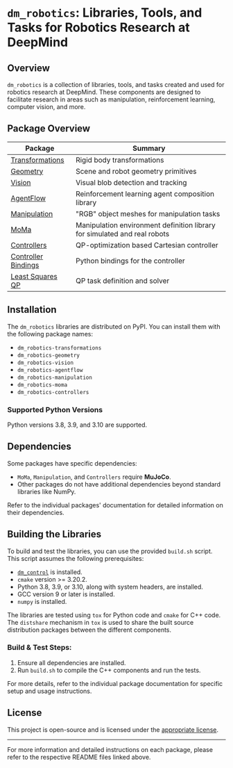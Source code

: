 # `dm_robotics`: Libraries, Tools, and Tasks for Robotics Research at DeepMind

## Overview

`dm_robotics` is a collection of libraries, tools, and tasks created and used for robotics research at DeepMind. These components are designed to facilitate research in areas such as manipulation, reinforcement learning, computer vision, and more.

## Package Overview

| Package                       | Summary                                                                 |
|-------------------------------|-------------------------------------------------------------------------|
| [Transformations](py/transformations/README.md)     | Rigid body transformations                                             |
| [Geometry](py/geometry/README.md)                   | Scene and robot geometry primitives                                    |
| [Vision](py/vision/README.md)                       | Visual blob detection and tracking                                     |
| [AgentFlow](py/agentflow/README.md)                 | Reinforcement learning agent composition library                        |
| [Manipulation](py/manipulation/README.md)           | "RGB" object meshes for manipulation tasks                              |
| [MoMa](py/moma/README.md)                           | Manipulation environment definition library for simulated and real robots|
| [Controllers](cpp/controllers/README.md)            | QP-optimization based Cartesian controller                              |
| [Controller Bindings](cpp/controllers_py/README.md) | Python bindings for the controller                                      |
| [Least Squares QP](cpp/least_squares_qp/README.md)  | QP task definition and solver                                          |

## Installation

The `dm_robotics` libraries are distributed on PyPI. You can install them with the following package names:

* `dm_robotics-transformations`
* `dm_robotics-geometry`
* `dm_robotics-vision`
* `dm_robotics-agentflow`
* `dm_robotics-manipulation`
* `dm_robotics-moma`
* `dm_robotics-controllers`

### Supported Python Versions

Python versions 3.8, 3.9, and 3.10 are supported.

## Dependencies

Some packages have specific dependencies:
- `MoMa`, `Manipulation`, and `Controllers` require **MuJoCo**.
- Other packages do not have additional dependencies beyond standard libraries like NumPy.

Refer to the individual packages' documentation for detailed information on their dependencies.

## Building the Libraries

To build and test the libraries, you can use the provided `build.sh` script. This script assumes the following prerequisites:

- [`dm_control`](https://github.com/deepmind/dm_control) is installed.
- `cmake` version >= 3.20.2.
- Python 3.8, 3.9, or 3.10, along with system headers, are installed.
- GCC version 9 or later is installed.
- `numpy` is installed.

The libraries are tested using `tox` for Python code and `cmake` for C++ code. The `distshare` mechanism in `tox` is used to share the built source distribution packages between the different components.

### Build & Test Steps:
1. Ensure all dependencies are installed.
2. Run `build.sh` to compile the C++ components and run the tests.

For more details, refer to the individual package documentation for specific setup and usage instructions.

## License

This project is open-source and is licensed under the [appropriate license](LICENSE).

---

For more information and detailed instructions on each package, please refer to the respective README files linked above.
